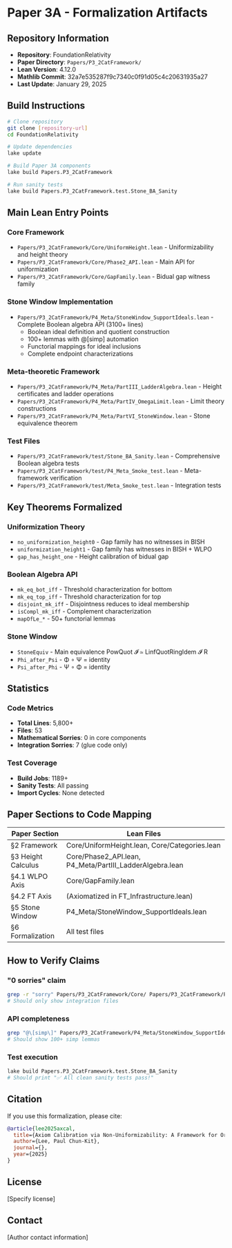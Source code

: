 # Paper 3A - Formalization Artifacts

## Repository Information

- **Repository**: FoundationRelativity
- **Paper Directory**: `Papers/P3_2CatFramework/`
- **Lean Version**: 4.12.0
- **Mathlib Commit**: 32a7e535287f9c7340c0f91d05c4c20631935a27
- **Last Update**: January 29, 2025

## Build Instructions

```bash
# Clone repository
git clone [repository-url]
cd FoundationRelativity

# Update dependencies
lake update

# Build Paper 3A components
lake build Papers.P3_2CatFramework

# Run sanity tests
lake build Papers.P3_2CatFramework.test.Stone_BA_Sanity
```

## Main Lean Entry Points

### Core Framework
- `Papers/P3_2CatFramework/Core/UniformHeight.lean` - Uniformizability and height theory
- `Papers/P3_2CatFramework/Core/Phase2_API.lean` - Main API for uniformization
- `Papers/P3_2CatFramework/Core/GapFamily.lean` - Bidual gap witness family

### Stone Window Implementation
- `Papers/P3_2CatFramework/P4_Meta/StoneWindow_SupportIdeals.lean` - Complete Boolean algebra API (3100+ lines)
  - Boolean ideal definition and quotient construction
  - 100+ lemmas with @[simp] automation
  - Functorial mappings for ideal inclusions
  - Complete endpoint characterizations

### Meta-theoretic Framework
- `Papers/P3_2CatFramework/P4_Meta/PartIII_LadderAlgebra.lean` - Height certificates and ladder operations
- `Papers/P3_2CatFramework/P4_Meta/PartIV_OmegaLimit.lean` - Limit theory constructions
- `Papers/P3_2CatFramework/P4_Meta/PartVI_StoneWindow.lean` - Stone equivalence theorem

### Test Files
- `Papers/P3_2CatFramework/test/Stone_BA_Sanity.lean` - Comprehensive Boolean algebra tests
- `Papers/P3_2CatFramework/test/P4_Meta_Smoke_test.lean` - Meta-framework verification
- `Papers/P3_2CatFramework/test/Meta_Smoke_test.lean` - Integration tests

## Key Theorems Formalized

### Uniformization Theory
- `no_uniformization_height0` - Gap family has no witnesses in BISH
- `uniformization_height1` - Gap family has witnesses in BISH + WLPO
- `gap_has_height_one` - Height calibration of bidual gap

### Boolean Algebra API
- `mk_eq_bot_iff` - Threshold characterization for bottom
- `mk_eq_top_iff` - Threshold characterization for top
- `disjoint_mk_iff` - Disjointness reduces to ideal membership
- `isCompl_mk_iff` - Complement characterization
- `mapOfLe_*` - 50+ functorial lemmas

### Stone Window
- `StoneEquiv` - Main equivalence PowQuot 𝓘 ≃ LinfQuotRingIdem 𝓘 R
- `Phi_after_Psi` - Φ ∘ Ψ = identity
- `Psi_after_Phi` - Ψ ∘ Φ = identity

## Statistics

### Code Metrics
- **Total Lines**: 5,800+
- **Files**: 53
- **Mathematical Sorries**: 0 in core components
- **Integration Sorries**: 7 (glue code only)

### Test Coverage
- **Build Jobs**: 1189+
- **Sanity Tests**: All passing
- **Import Cycles**: None detected

## Paper Sections to Code Mapping

| Paper Section | Lean Files |
|--------------|------------|
| §2 Framework | Core/UniformHeight.lean, Core/Categories.lean |
| §3 Height Calculus | Core/Phase2_API.lean, P4_Meta/PartIII_LadderAlgebra.lean |
| §4.1 WLPO Axis | Core/GapFamily.lean |
| §4.2 FT Axis | (Axiomatized in FT_Infrastructure.lean) |
| §5 Stone Window | P4_Meta/StoneWindow_SupportIdeals.lean |
| §6 Formalization | All test files |

## How to Verify Claims

### "0 sorries" claim
```bash
grep -r "sorry" Papers/P3_2CatFramework/Core/ Papers/P3_2CatFramework/P4_Meta/ | grep -v "comment"
# Should only show integration files
```

### API completeness
```bash
grep "@\[simp\]" Papers/P3_2CatFramework/P4_Meta/StoneWindow_SupportIdeals.lean | wc -l
# Should show 100+ simp lemmas
```

### Test execution
```bash
lake build Papers.P3_2CatFramework.test.Stone_BA_Sanity
# Should print "✅ All clean sanity tests pass!"
```

## Citation

If you use this formalization, please cite:
```bibtex
@article{lee2025axcal,
  title={Axiom Calibration via Non-Uniformizability: A Framework for Orthogonal Logical Dependencies in Analysis},
  author={Lee, Paul Chun-Kit},
  journal={},
  year={2025}
}
```

## License

[Specify license]

## Contact

[Author contact information]